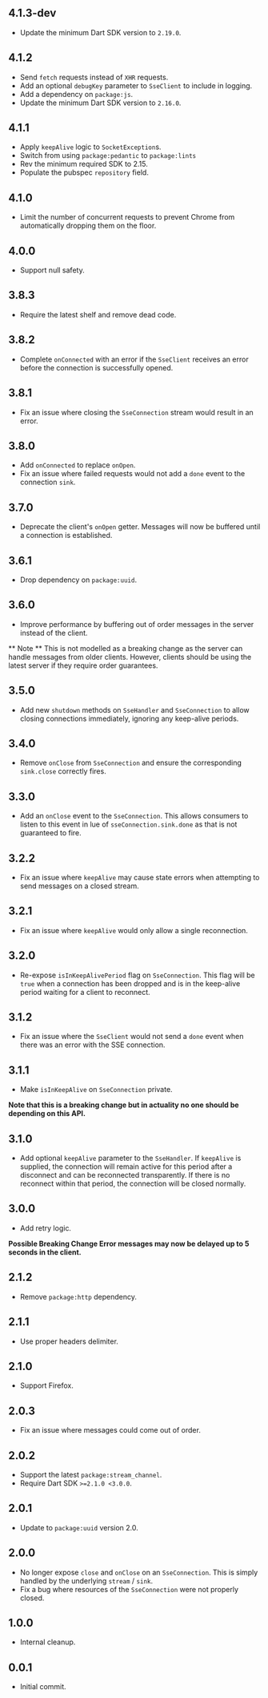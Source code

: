 ## 4.1.3-dev

- Update the minimum Dart SDK version to `2.19.0`.

## 4.1.2

- Send `fetch` requests instead of `XHR` requests.
- Add an optional `debugKey` parameter to `SseClient` to include in logging.
- Add a dependency on `package:js`.
- Update the minimum Dart SDK version to `2.16.0`.

## 4.1.1

- Apply `keepAlive` logic to `SocketException`s.
- Switch from using `package:pedantic` to `package:lints`
- Rev the minimum required SDK to 2.15.
- Populate the pubspec `repository` field.

## 4.1.0

- Limit the number of concurrent requests to prevent Chrome from automatically
  dropping them on the floor.

## 4.0.0

- Support null safety.

## 3.8.3

- Require the latest shelf and remove dead code.

## 3.8.2

- Complete `onConnected` with an error if the `SseClient` receives an error
  before the connection is successfully opened.

## 3.8.1

- Fix an issue where closing the `SseConnection` stream would result in an
  error.

## 3.8.0

- Add `onConnected` to replace `onOpen`.
- Fix an issue where failed requests would not add a `done` event to the
  connection `sink`.

## 3.7.0

- Deprecate the client's `onOpen` getter. Messages will now be buffered until a
  connection is established.

## 3.6.1

- Drop dependency on `package:uuid`.

## 3.6.0

- Improve performance by buffering out of order messages in the server instead
  of the client.

\*\* Note \*\* This is not modelled as a breaking change as the server can
handle messages from older clients. However, clients should be using the latest
server if they require order guarantees.

## 3.5.0

- Add new `shutdown` methods on `SseHandler` and `SseConnection` to allow
  closing connections immediately, ignoring any keep-alive periods.

## 3.4.0

- Remove `onClose` from `SseConnection` and ensure the corresponding
  `sink.close` correctly fires.

## 3.3.0

- Add an `onClose` event to the `SseConnection`. This allows consumers to listen
  to this event in lue of `sseConnection.sink.done` as that is not guaranteed to
  fire.

## 3.2.2

- Fix an issue where `keepAlive` may cause state errors when attempting to send
  messages on a closed stream.

## 3.2.1

- Fix an issue where `keepAlive` would only allow a single reconnection.

## 3.2.0

- Re-expose `isInKeepAlivePeriod` flag on `SseConnection`. This flag will be
  `true` when a connection has been dropped and is in the keep-alive period
  waiting for a client to reconnect.

## 3.1.2

- Fix an issue where the `SseClient` would not send a `done` event when there
  was an error with the SSE connection.

## 3.1.1

- Make `isInKeepAlive` on `SseConnection` private.

**Note that this is a breaking change but in actuality no one should be
depending on this API.**

## 3.1.0

- Add optional `keepAlive` parameter to the `SseHandler`. If `keepAlive` is
  supplied, the connection will remain active for this period after a disconnect
  and can be reconnected transparently. If there is no reconnect within that
  period, the connection will be closed normally.

## 3.0.0

- Add retry logic.

**Possible Breaking Change Error messages may now be delayed up to 5 seconds in
the client.**

## 2.1.2

- Remove `package:http` dependency.

## 2.1.1

- Use proper headers delimiter.

## 2.1.0

- Support Firefox.

## 2.0.3

- Fix an issue where messages could come out of order.

## 2.0.2

- Support the latest `package:stream_channel`.
- Require Dart SDK `>=2.1.0 <3.0.0`.

## 2.0.1

- Update to `package:uuid` version 2.0.

## 2.0.0

- No longer expose `close` and `onClose` on an `SseConnection`. This is simply
  handled by the underlying `stream` / `sink`.
- Fix a bug where resources of the `SseConnection` were not properly closed.

## 1.0.0

- Internal cleanup.

## 0.0.1

- Initial commit.
